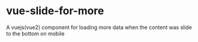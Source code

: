 # vue-slide-for-more
A vuejs(vue2) component for loading more data when the content was slide to the bottom on mobile
